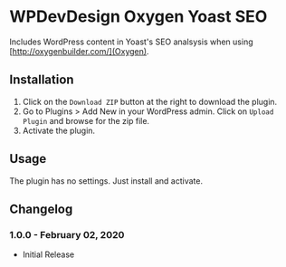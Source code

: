 # WPDevDesign Oxygen Yoast SEO #

Includes WordPress content in Yoast's SEO analsysis when using [http://oxygenbuilder.com/](Oxygen).

## Installation ##

1. Click on the `Download ZIP` button at the right to download the plugin.
2. Go to Plugins > Add New in your WordPress admin. Click on `Upload Plugin` and browse for the zip file.
3. Activate the plugin.

## Usage ##

The plugin has no settings. Just install and activate.

## Changelog ##

### 1.0.0 - February 02, 2020 ###
* Initial Release
